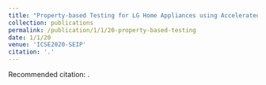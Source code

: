 ```yaml
---
title: "Property-based Testing for LG Home Appliances using Accelerated Software-in-the-Loop Simulation"
collection: publications
permalink: /publication/1/1/20-property-based-testing
date: 1/1/20
venue: 'ICSE2020-SEIP'
citation: '.'
---
```

Recommended citation: .